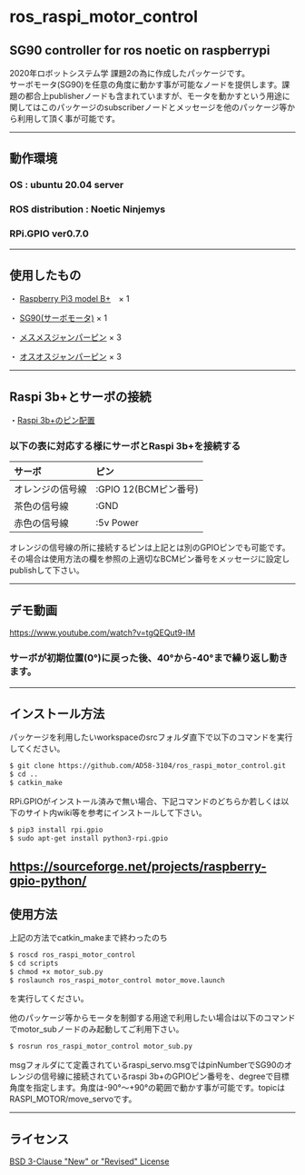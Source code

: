 # ros_raspi_motor_control
SG90 controller for ros noetic on raspberrypi
---
2020年ロボットシステム学 課題2の為に作成したパッケージです。
<br>
サーボモータ(SG90)を任意の角度に動かす事が可能なノードを提供します。課題の都合上publisherノードも含まれていますが、モータを動かすという用途に関してはこのパッケージのsubscriberノードとメッセージを他のパッケージ等から利用して頂く事が可能です。

---
## 動作環境

### OS : ubuntu 20.04 server
### ROS distribution : Noetic Ninjemys
### RPi.GPIO ver0.7.0

---
## 使用したもの

・ [Raspberry Pi3 model B+](https://www.switch-science.com/catalog/3850/)　× 1

・ [SG90(サーボモータ)](https://akizukidenshi.com/catalog/g/gM-08761/) × 1

・ [メスメスジャンパーピン](https://akizukidenshi.com/catalog/g/gP-03475/) × 3

・ [オスオスジャンパーピン](https://akizukidenshi.com/catalog/g/gP-02932/) × 3


---
## Raspi 3b+とサーボの接続

・[Raspi 3b+のピン配置](https://pinout.xyz/pinout/ground)
### 以下の表に対応する様にサーボとRaspi 3b+を接続する

| サーボ    | ピン        |
|:-----------|:------------|
| オレンジの信号線  | :GPIO 12(BCMピン番号)       |
| 茶色の信号線  | :GND         |
|  赤色の信号線 | :5v Power         |

オレンジの信号線の所に接続するピンは上記とは別のGPIOピンでも可能です。その場合は使用方法の欄を参照の上適切なBCMピン番号をメッセージに設定しpublishして下さい。


---
## デモ動画
https://www.youtube.com/watch?v=tgQEQut9-lM

### サーボが初期位置(0°)に戻った後、40°から-40°まで繰り返し動きます。


---
## インストール方法

パッケージを利用したいworkspaceのsrcフォルダ直下で以下のコマンドを実行してください。

```sh
$ git clone https://github.com/AD58-3104/ros_raspi_motor_control.git
$ cd ..
$ catkin_make
```
RPi.GPIOがインストール済みで無い場合、下記コマンドのどちらか若しくは以下のサイト内wiki等を参考にインストールして下さい。

```sh
$ pip3 install rpi.gpio
$ sudo apt-get install python3-rpi.gpio
```
https://sourceforge.net/projects/raspberry-gpio-python/
---
## 使用方法
上記の方法でcatkin_makeまで終わったのち

```sh
$ roscd ros_raspi_motor_control 
$ cd scripts 
$ chmod +x motor_sub.py 
$ roslaunch ros_raspi_motor_control motor_move.launch
```

を実行してください。

他のパッケージ等からモータを制御する用途で利用したい場合は以下のコマンドでmotor_subノードのみ起動してご利用下さい。
```sh
$ rosrun ros_raspi_motor_control motor_sub.py
```

msgフォルダにて定義されているraspi_servo.msgではpinNumberでSG90のオレンジの信号線に接続されているraspi 3b+のGPIOピン番号を、degreeで目標角度を指定します。角度は-90°～+90°の範囲で動かす事が可能です。topicはRASPI_MOTOR/move_servoです。

---
## ライセンス
[BSD 3-Clause "New" or "Revised" License](https://github.com/AD58-3104/ros_raspi_motor_control/blob/main/COPYING)
